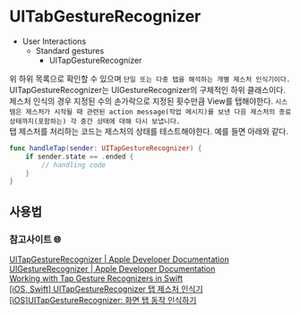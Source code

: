 # UITabGestureRecognizer
- User Interactions   
    - Standard gestures   
      - UITapGestureRecognizer   

위 하위 목록으로 확인할 수 있으며 `단일 또는 다중 탭을 해석하는 개별 제스처 인식기이다.`
UITapGestureRecognizer는 UIGestureRecognizer의 구체적인 하위 클래스이다.   
제스처 인식의 경우 지정된 수의 손가락으로 지정된 횟수만큼 View를 탭해야한다.
`시스템은 제스처가 시작될 때 관련된 action message(작업 메시지)를 보낸 다음 제스처의 종료 상태까지(포함하는) 각 중간 상태에 대해 다시 보냅니다.`   
탭 제스처를 처리하는 코드는 제스처의 상태를 테스트해야한다. 예를 들면 아래와 같다.
```Swift
func handleTap(sender: UITapGestureRecognizer) {
    if sender.state == .ended {
        // handling code
    }
}
```

## 사용법

### 참고사이트 🌐
[UITapGestureRecognizer | Apple Developer Documentation](https://developer.apple.com/documentation/uikit/uitapgesturerecognizer)   
[UIGestureRecognizer | Apple Developer Documentation](https://developer.apple.com/documentation/uikit/uigesturerecognizer)   
[Working with Tap Gesture Recognizers in Swift](https://cocoacasts.com/swift-fundamentals-working-with-tap-gesture-recognizers-in-swift)   
[[iOS, Swift] UITapGestureRecognizer 탭 제스처 인식기](https://velog.io/@bibi6666667/iOS-Swift-UITapGestureRecognizer-%ED%83%AD-%EC%A0%9C%EC%8A%A4%EC%B2%98-%EC%9D%B8%EC%8B%9D%EA%B8%B0)   
[[iOS]UITapGestureRecognizer: 화면 탭 동작 인식하기](https://jeonyeohun.tistory.com/218)   